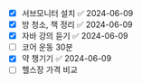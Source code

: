 - [x] 서브모니터 설치 ✅ 2024-06-09
- [x] 방 청소, 책 정리 ✅ 2024-06-09
- [x] 자바 강의 듣기 ✅ 2024-06-09
- [ ] 코어 운동 30분
- [x] 약 챙기기 ✅ 2024-06-09
- [ ] 헬스장 가격 비교